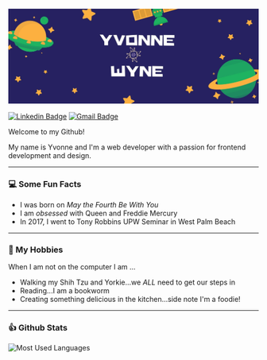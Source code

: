 ![](github_banner.jpg)

[![Linkedin Badge](https://img.shields.io/badge/-Linkedin-4169E1?style=flat-square&logo=Linkedin&logoColor=white&&link=https://www.linkedin.com/in/vividha-rawat-761905143/)](https://www.linkedin.com/in/yvonne-wyne-9680b1173/) [![Gmail Badge](https://img.shields.io/badge/-Gmail-c14438?style=flat-square&logo=Gmail&logoColor=white&link=mailto:customersupport@vonniecodes.com)](mailto:customersupport@vonniecodes.com)

Welcome to my Github!

My name is Yvonne and I'm a web developer with a passion for frontend development
and design.

---------------------------------------------------------------------------------------------------------------------------------------------------------------------------------
### :computer: Some Fun Facts
- I was born on <em>May the Fourth Be With You</em>
- I am <em>obsessed</em> with Queen and Freddie Mercury
- In 2017, I went to Tony Robbins UPW Seminar in West Palm Beach


---------------------------------------------------------------------------------------------------------------------------------------------------------------------------------
### :space_invader: My Hobbies  
When I am not on the computer I am ...
- Walking my Shih Tzu and Yorkie...we <em>ALL</em> need to get our steps in
- Reading...I am a bookworm
- Creating something delicious in the kitchen...side note I'm a foodie!




-------------------------------------------------------------------------------------------------------------------------------------------------------------------------------

### :thumbsup: Github Stats
<img src ="https://github-readme-stats.vercel.app/api/top-langs/?username=yvonnecodes&show_icons=true&layout=compact&theme=great-gatsby" alt="Most Used Languages">
</p>
